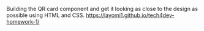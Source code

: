 Building the QR card component and get it looking as close to the design as possible using HTML and CSS. 
https://layomi1.github.io/tech4dev-homework-1/
